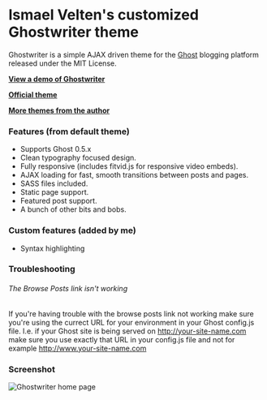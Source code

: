 # Ismael Velten's customized Ghostwriter theme

Ghostwriter is a simple AJAX driven theme for the [Ghost](http://github.com/tryghost/ghost/) blogging platform released under the MIT License.

**[View a demo of Ghostwriter](http://ghost.jollygoodthemes.com/ghostwriter/)**

**[Official theme](https://github.com/roryg/ghostwriter/archive/master.zip)**

**[More themes from the author](http://jollygoodthemes.com)**

### Features (from default theme)

* Supports Ghost 0.5.x
* Clean typography focused design.
* Fully responsive (includes fitvid.js for responsive video embeds).
* AJAX loading for fast, smooth transitions between posts and pages.
* SASS files included.
* Static page support.
* Featured post support.
* A bunch of other bits and bobs.

### Custom features (added by me)

* Syntax highlighting

### Troubleshooting

###### The Browse Posts link isn't working

If you're having trouble with the browse posts link not working make sure you're using the currect URL for your environment in your Ghost config.js file. I.e. if your Ghost site is being served on http://your-site-name.com make sure you use exactly that URL in your config.js file and not for example http://www.your-site-name.com

### Screenshot

![Ghostwriter home page](https://github.com/roryg/ghostwriter/blob/master/screenshot.png?raw=true)
